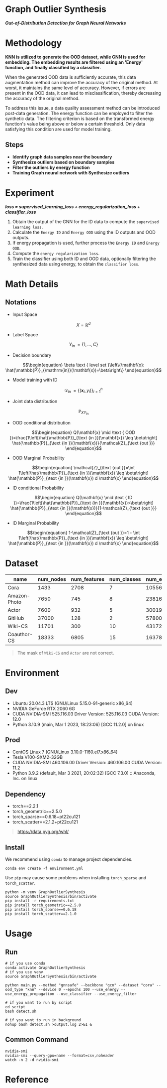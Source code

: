 # Graph Outlier Synthesis

***Out-of-Distribution Detection for Graph Neural Networks***

# Methodology

**KNN is utilized to generate the OOD dataset, while GNN is used for embedding.
The embedding results are filtered using an 'Energy' function, and finally classified by a classifier.**

When the generated OOD data is sufficiently accurate, this data augmentation method can improve the accuracy of the original method.
At worst, it maintains the same level of accuracy.
However, if errors are present in the OOD data, it can lead to misclassification, thereby decreasing the accuracy of the original method.

To address this issue, a data quality assessment method can be introduced post-data generation.
The energy function can be employed to filter the synthetic data.
The filtering criterion is based on the transformed energy function's value being above or below a certain threshold.
Only data satisfying this condition are used for model training.

## Steps

- **Identify graph data samples near the boundary**
- **Synthesize outliers based on boundary samples**
- **Filter the outliers by energy function**
- **Training Graph neural network with Synthesize outliers**

# Experiment

***loss = supervised_learning_loss + energy_regularization_loss + classifier_loss***

1. Obtain the output of the GNN for the ID data to compute the `supervised learning loss`.
2. Calculate the `Energy ID` and `Energy OOD` using the ID outputs and OOD outputs.
3. If energy propagation is used, further process the `Energy ID` and `Energy OOD`.
4. Compute the `energy regularization loss`.
5. Train the classifier using both ID and OOD data, optionally filtering the synthesized data using energy, to obtain the `classifier loss`.

# Math Details

## Notations

- Input Space

```math
\begin{equation}
X=\mathbb{R}^d
\end{equation}
```

- Label Space

```math
\begin{equation}
Y_{\text {in }}=\{1, \ldots, C\}
\end{equation}
```

- Decision boundary

```math
\begin{equation}
\beta \text { level set }\left\{\mathbf{x}: \hat{\mathbb{P}}_{\mathrm{in}}(\mathbf{x})=\beta\right\}
\end{equation}
```

- Model training with ID

```math
\begin{equation}
\mathcal{D}_{\text {in }}=\left\{\left(\mathbf{x}_i, y_i\right)\right\}_{i=1}^n
\end{equation}
```

- Joint data distribution

```math
\begin{equation}
\mathbb{P}_{X Y_{\text {in }}}
\end{equation}
```

- OOD conditional distribution

```math
\begin{equation}
Q(\mathbf{x} \mid \text { OOD })=\frac{1\left[\hat{\mathbb{P}}_{\text {in }}(\mathbf{x}) \leq \beta\right] \hat{\mathbb{P}}_{\text {in }}(\mathbf{x})}{\mathcal{Z}_{\text {out }}}
\end{equation}
```

- OOD Marginal Probability

```math
\begin{equation}
\mathcal{Z}_{\text {out }}=\int 1\left[\hat{\mathbb{P}}_{\text {in }}(\mathbf{x}) \leq \beta\right] \hat{\mathbb{P}}_{\text {in }}(\mathbf{x}) d \mathbf{x}
\end{equation}
```

- ID conditional Probability

```math
\begin{equation}
Q(\mathbf{x} \mid \text { ID })=\frac{1\left[\hat{\mathbb{P}}_{\text {in }}(\mathbf{x})>\beta\right] \hat{\mathbb{P}}_{\text {in }}(\mathbf{x})}{1-\mathcal{Z}_{\text {out }}}
\end{equation}
```

- ID Marginal Probability

```math
\begin{equation}
1-\mathcal{Z}_{\text {out }}=1 - \int 1\left[\hat{\mathbb{P}}_{\text {in }}(\mathbf{x}) \leq \beta\right] \hat{\mathbb{P}}_{\text {in }}(\mathbf{x}) d \mathbf{x}
\end{equation}
```

# Dataset

| name         | num_nodes | num_features | num_classes | num_edges |
|--------------|-----------|--------------|-------------|-----------|
| Cora         | 1433      | 2708         | 7           | 10556     |
| Amazon-Photo | 7650      | 745          | 8           | 238162    |
| Actor        | 7600      | 932          | 5           | 30019     |
| GitHub       | 37000     | 128          | 2           | 578006    |      
| Wiki-CS      | 11701     | 300          | 10          | 431726    |   
| Coauthor-CS  | 18333     | 6805         | 15          | 163788    |

> The mask of `Wiki-CS` and `Actor` are not correct.

# Environment

## Dev

- Ubuntu 20.04.3 LTS (GNU/Linux 5.15.0-91-generic x86_64)
- NVIDIA GeForce RTX 2060 6G
- CUDA NVIDIA-SMI 525.116.03 Driver Version: 525.116.03 CUDA Version: 12.0
- Python 3.10.9 (main, Mar 1 2023, 18:23:06) [GCC 11.2.0] on linux

## Prod

- CentOS Linux 7 (GNU/Linux 3.10.0-1160.el7.x86_64)
- Tesla V100-SXM2-32GB
- CUDA NVIDIA-SMI 460.106.00 Driver Version: 460.106.00 CUDA Version: 11.2
- Python 3.9.2 (default, Mar 3 2021, 20:02:32) [GCC 7.3.0] :: Anaconda, Inc. on linux

## Dependency

- torch==2.2.1
- torch_geometric==2.5.0
- torch_sparse==0.6.18+pt22cu121
- torch_scatter==2.1.2+pt22cu121

> https://data.pyg.org/whl/

## Install

We recommend using `conda` to manage project dependencies.

```shell
conda env create -f environment.yml
```

Use `pip` may cause some problems when installing `torch_sparse` and `torch_scatter`.

```shell
python -m venv GraphOutlierSynthesis
source GraphOutlierSynthesis/bin/activate
pip install -r requirements.txt
pip install torch_geometric==2.5.0
pip install torch_sparse==0.6.18
pip install torch_scatter==2.1.0
```

# Usage

## Run

```shell
# if you use conda
conda activate GraphOutlierSynthesis
# if you use venv
source GraphOutlierSynthesis/bin/activate

python main.py --method "gnnsafe" --backbone "gcn" --dataset "cora" --ood_type "knn" --device 0 --epochs 100 --use_energy --use_energy_propagation --use_classifier --use_energy_filter

# if you want to run by script
cd script
bash detect.sh

# if you want to run in background
nohup bash detect.sh >output.log 2>&1 &

```

## Common Command

```shell
nvidia-smi
nvidia-smi --query-gpu=name --format=csv,noheader
watch -n 2 -d nvidia-smi
```

# Reference